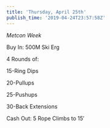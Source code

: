 ```yaml
---
title: 'Thursday, April 25th'
publish_time: '2019-04-24T23:57:58Z'
---
```


*Metcon Week*

Buy In: 500M Ski Erg

4 Rounds of:

15-Ring Dips

20-Pullups

25-Pushups

30-Back Extensions

Cash Out: 5 Rope Climbs to 15′

 

